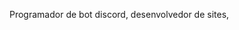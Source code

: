 Programador de bot discord, desenvolvedor de sites, 
<!---
PaizaoX-HarDxz/PaizaoX-HarDxz is a ✨ special ✨ repository because its `README.md` (this file) appears on your GitHub profile.
You can click the Preview link to take a look at your changes.
--->
